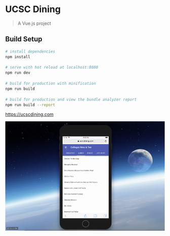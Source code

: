 # UCSC Dining

> A Vue.js project

## Build Setup

``` bash
# install dependencies
npm install

# serve with hot reload at localhost:8080
npm run dev

# build for production with minification
npm run build

# build for production and view the bundle analyzer report
npm run build --report
```
https://ucscdining.com

![main](https://github.com/shafihaque7/UCSC-dining-updated-version-/blob/master/2018-07-31%2018.10.55.gif)
